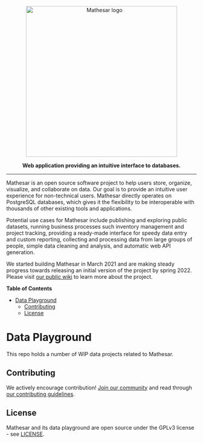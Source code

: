 <p align="center"><img src="https://user-images.githubusercontent.com/287034/157542413-29ceb24c-ddef-4cde-8511-ef99014bae74.png" width=400px alt="Mathesar logo"/></p>
<p align="center"><b>Web application providing an intuitive interface to databases.</b></p>
<hr/>

Mathesar is an open source software project to help users store, organize, visualize, and collaborate on data. Our goal is to provide an intuitive user experience for non-technical users. Mathesar directly operates on PostgreSQL databases, which gives it the flexibility to be interoperable with thousands of other existing tools and applications.

Potential use cases for Mathesar include publishing and exploring public datasets, running business processes such inventory management and project tracking, providing a ready-made interface for speedy data entry and custom reporting, collecting and processing data from large groups of people, simple data cleaning and analysis, and automatic web API generation.

We started building Mathesar in March 2021 and are making steady progress towards releasing an initial version of the project by spring 2022. Please visit [our public wiki](https://wiki.mathesar.org/) to learn more about the project.

<!-- START doctoc generated TOC please keep comment here to allow auto update -->
<!-- DON'T EDIT THIS SECTION, INSTEAD RE-RUN doctoc TO UPDATE -->
**Table of Contents**

- [Data Playground](#data-playground)
  - [Contributing](#contributing)
  - [License](#license)

<!-- END doctoc generated TOC please keep comment here to allow auto update -->

# Data Playground

This repo holds a number of WIP data projects related to Mathesar.

## Contributing

We actively encourage contribution! [Join our community](https://wiki.mathesar.org/community) and read through [our contributing guidelines](https://wiki.mathesar.org/community/contributing).


## License

Mathesar and its data playground are open source under the GPLv3 license - see [LICENSE](LICENSE). 
